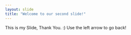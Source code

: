```yaml
---
layout: slide
title: "Welcome to our second slide!"
---
```

This is my Slide, Thank You. :)
Use the left arrow to go back!
